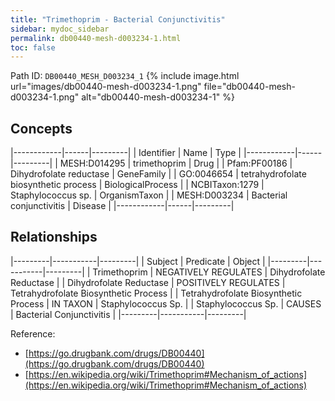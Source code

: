 ```yaml
---
title: "Trimethoprim - Bacterial Conjunctivitis"
sidebar: mydoc_sidebar
permalink: db00440-mesh-d003234-1.html
toc: false 
---
```



Path ID: `DB00440_MESH_D003234_1`
{% include image.html url="images/db00440-mesh-d003234-1.png" file="db00440-mesh-d003234-1.png" alt="db00440-mesh-d003234-1" %}

## Concepts

|------------|------|---------|
| Identifier | Name | Type    |
|------------|------|---------|
| MESH:D014295 | trimethoprim | Drug |
| Pfam:PF00186 | Dihydrofolate reductase | GeneFamily |
| GO:0046654 | tetrahydrofolate biosynthetic process | BiologicalProcess |
| NCBITaxon:1279 | Staphylococcus sp. | OrganismTaxon |
| MESH:D003234 | Bacterial conjunctivitis | Disease |
|------------|------|---------|

## Relationships

|---------|-----------|---------|
| Subject | Predicate | Object  |
|---------|-----------|---------|
| Trimethoprim | NEGATIVELY REGULATES | Dihydrofolate Reductase |
| Dihydrofolate Reductase | POSITIVELY REGULATES | Tetrahydrofolate Biosynthetic Process |
| Tetrahydrofolate Biosynthetic Process | IN TAXON | Staphylococcus Sp. |
| Staphylococcus Sp. | CAUSES | Bacterial Conjunctivitis |
|---------|-----------|---------|

Reference: 
  - [https://go.drugbank.com/drugs/DB00440](https://go.drugbank.com/drugs/DB00440)
  - [https://en.wikipedia.org/wiki/Trimethoprim#Mechanism_of_actions](https://en.wikipedia.org/wiki/Trimethoprim#Mechanism_of_actions)
